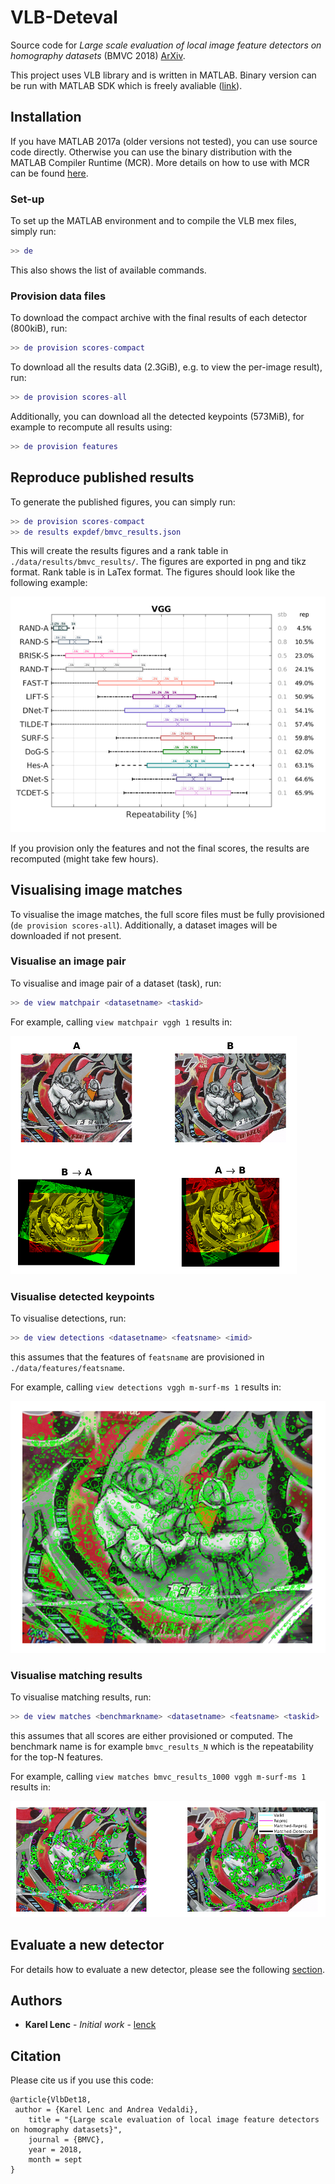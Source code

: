 # VLB-Deteval

Source code for *Large scale evaluation of local image feature detectors on homography datasets* (BMVC 2018) [ArXiv](https://arxiv.org/abs/1807.07939).

This project uses VLB library and is written in MATLAB. Binary version can be run with MATLAB SDK which is freely avaliable ([link](./MCR.md)).

## Installation
If you have MATLAB 2017a (older versions not tested), you can use source code directly.
Otherwise you can use the binary distribution with the MATLAB Compiler Runtime (MCR).
More details on how to use with MCR can be found [here](./MCR.md).

### Set-up
To set up the MATLAB environment and to compile the VLB mex files, simply run:
```matlab
>> de
```
This also shows the list of available commands.

### Provision data files
To download the compact archive with the final results of each detector (800kiB), run:
```matlab
>> de provision scores-compact
```

To download all the results data (2.3GiB), e.g. to view the per-image result), run:
```matlab
>> de provision scores-all
```

Additionally, you can download all the detected keypoints (573MiB), for example to recompute all results using:
```matlab
>> de provision features
```

## Reproduce published results
To generate the published figures, you can simply run:
```matlab
>> de provision scores-compact
>> de results expdef/bmvc_results.json
```

This will create the results figures and a rank table in `./data/results/bmvc_results/`.
The figures are exported in png and tikz format. Rank table is in LaTex format. The figures should look like the following example:

![BMVC results for VGGH](./images/plot_bmvc_results_vggh.png)

If you provision only the features and not the final scores, the results are recomputed (might take few hours).

## Visualising image matches
To visualise the image matches, the full score files must be fully provisioned (`de provision scores-all`).
Additionally, a dataset images will be downloaded if not present.

### Visualise an image pair
To visualise and image pair of a dataset (task), run:
```matlab
>> de view matchpair <datasetname> <taskid>
```

For example, calling `view matchpair vggh 1` results in:

![Match pair](./images/matchpair.png)

### Visualise detected keypoints
To visualise detections, run:
```matlab
>> de view detections <datasetname> <featsname> <imid>
```
this assumes that the features of `featsname` are provisioned in `./data/features/featsname`.

For example, calling `view detections vggh m-surf-ms 1` results in:

![Detections](./images/detections.png)

### Visualise matching results
To visualise matching results, run:
```matlab
>> de view matches <benchmarkname> <datasetname> <featsname> <taskid>
```
this assumes that all scores are either provisioned or computed. The benchmark name
is for example `bmvc_results_N` which is the repeatability for the top-N features.

For example, calling `view matches bmvc_results_1000 vggh m-surf-ms 1` results in:

![Matching results](./images/matches.png)

## Evaluate a new detector
For details how to evaluate a new detector, please see the following [section](./evaluatedet.md).

## Authors

* **Karel Lenc** - *Initial work* - [lenck](https://github.com/lenck)

## Citation

Please cite us if you use this code:

```
@article{VlbDet18,
 author = {Karel Lenc and Andrea Vedaldi},
    title = "{Large scale evaluation of local image feature detectors on homography datasets}",
    journal = {BMVC},
    year = 2018,
    month = sept
}
```

